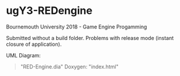 # ugY3-REDengine

Bournemouth University 2018 - Game Engine Progamming

Submitted without a build folder. Problems with release mode (instant closure of application).

UML Diagram:
> "RED-Engine.dia"
Doxygen:
> "index.html"

